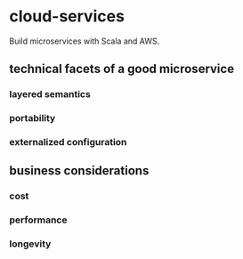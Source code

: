 # cloud-services

Build microservices with Scala and AWS.

## technical facets of a good microservice
### layered semantics
### portability
### externalized configuration

## business considerations
### cost
### performance
### longevity